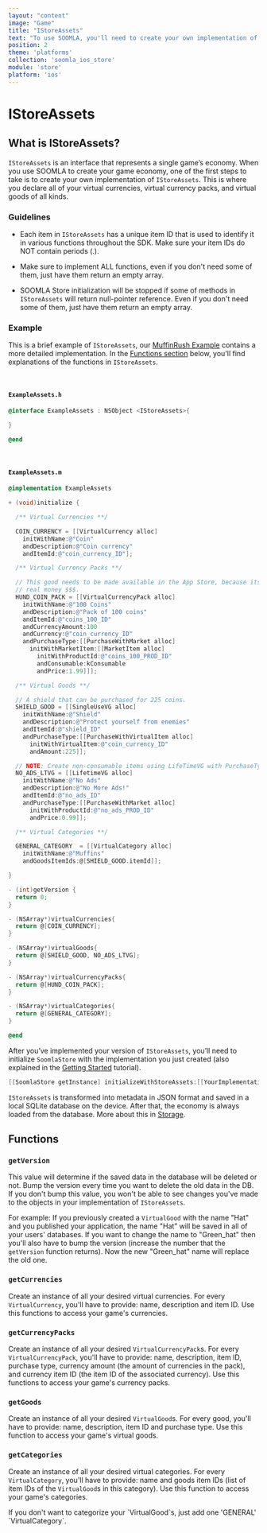 ```yaml
---
layout: "content"
image: "Game"
title: "IStoreAssets"
text: "To use SOOMLA, you'll need to create your own implementation of IStoreAssets, an interface that represents your game’s economy."
position: 2
theme: 'platforms'
collection: 'soomla_ios_store'
module: 'store'
platform: 'ios'
---
```


# IStoreAssets

## What is IStoreAssets?

`IStoreAssets` is an interface that represents a single game’s economy. When you use SOOMLA to create your game economy, one of the first steps to take is to create your own implementation of `IStoreAssets`. This is where you declare all of your virtual currencies, virtual currency packs, and virtual goods of all kinds.

### Guidelines

- Each item in `IStoreAssets` has a unique item ID that is used to identify it in various functions throughout the SDK. Make sure your item IDs do NOT contain periods (.).

- Make sure to implement ALL functions, even if you don't need some of them, just have them return an empty array.

- SOOMLA Store initialization will be stopped if some of methods in `IStoreAssets` will return null-pointer reference. Even if you don't need some of them, just have them return an empty array.

### Example

This is a brief example of `IStoreAssets`, our [MuffinRush Example](https://github.com/soomla/ios-store/blob/master/SoomlaiOSStoreExample/SoomlaiOSStoreExample/MuffinRushAssets.m) contains a more detailed implementation. In the [Functions section](#functions) below, you'll find explanations of the functions in `IStoreAssets`.

<br>

#### `ExampleAssets.h`

``` objectivec
@interface ExampleAssets : NSObject <IStoreAssets>{

}

@end
```

<br>

#### `ExampleAssets.m`

``` objectivec
@implementation ExampleAssets

+ (void)initialize {

  /** Virtual Currencies **/

  COIN_CURRENCY = [[VirtualCurrency alloc]
    initWithName:@"Coin"
    andDescription:@"Coin currency"
    andItemId:@"coin_currency_ID"];

  /** Virtual Currency Packs **/

  // This good needs to be made available in the App Store, because its purchase type is with
  // real money $$$.
  HUND_COIN_PACK = [[VirtualCurrencyPack alloc]
    initWithName:@"100 Coins"
    andDescription:@"Pack of 100 coins"
    andItemId:@"coins_100_ID"
    andCurrencyAmount:100
    andCurrency:@"coin_currency_ID"
    andPurchaseType:[[PurchaseWithMarket alloc]
      initWithMarketItem:[[MarketItem alloc]
        initWithProductId:@"coins_100_PROD_ID"
        andConsumable:kConsumable
        andPrice:1.99]]];

  /** Virtual Goods **/

  // A shield that can be purchased for 225 coins.
  SHIELD_GOOD = [[SingleUseVG alloc]
    initWithName:@"Shield"
    andDescription:@"Protect yourself from enemies"
    andItemId:@"shield_ID"
    andPurchaseType:[[PurchaseWithVirtualItem alloc]
      initWithVirtualItem:@"coin_currency_ID"
      andAmount:225]];

  // NOTE: Create non-consumable items using LifeTimeVG with PurchaseType of PurchaseWithMarket.
  NO_ADS_LTVG = [[LifetimeVG alloc]
    initWithName:@"No Ads"
    andDescription:@"No More Ads!"
    andItemId:@"no_ads_ID"
    andPurchaseType:[[PurchaseWithMarket alloc]
      initWithProductId:@"no_ads_PROD_ID"
      andPrice:0.99]];

  /** Virtual Categories **/

  GENERAL_CATEGORY  = [[VirtualCategory alloc]
    initWithName:@"Muffins"
    andGoodsItemIds:@[SHIELD_GOOD.itemId]];

}

- (int)getVersion {
  return 0;
}

- (NSArray*)virtualCurrencies{
  return @[COIN_CURRENCY];
}

- (NSArray*)virtualGoods{
  return @[SHIELD_GOOD, NO_ADS_LTVG];
}

- (NSArray*)virtualCurrencyPacks{
  return @[HUND_COIN_PACK];
}

- (NSArray*)virtualCategories{
  return @[GENERAL_CATEGORY];
}

@end
```

After you’ve implemented your version of `IStoreAssets`, you’ll need to initialize `SoomlaStore` with the implementation you just created (also explained in the [Getting Started](/ios/store/Store_GettingStarted) tutorial).

``` objectivec
[[SoomlaStore getInstance] initializeWithStoreAssets:[[YourImplementationAssets alloc] init]];
```

`IStoreAssets` is transformed into metadata in JSON format and saved in a local SQLite database on the device. After that, the economy is always loaded from the database. More about this in [Storage](/ios/store/Store_Storage).

## Functions

### `getVersion`

This value will determine if the saved data in the database will be deleted or not. Bump the version every time you want to delete the old data in the DB. If you don't bump this value, you won't be able to see changes you've made to the objects in your implementation of `IStoreAssets`.

For example: If you previously created a `VirtualGood` with the name "Hat" and you published your application, the name "Hat” will be saved in all of your users' databases. If you want to change the name to "Green_hat" then you'll also have to bump the version (increase the number that the `getVersion` function returns). Now the new "Green_hat" name will replace the old one.

### `getCurrencies`

Create an instance of all your desired virtual currencies. For every `VirtualCurrency`, you'll have to provide: name, description and item ID. Use this functions to access your game's currencies.

### `getCurrencyPacks`

Create an instance of all your desired `VirtualCurrencyPack`s. For every `VirtualCurrencyPack`, you'll have to provide: name, description, item ID, purchase type, currency amount (the amount of currencies in the pack), and currency item ID (the item ID of the associated currency). Use this functions to access your game's currency packs.

### `getGoods`

Create an instance of all your desired `VirtualGood`s. For every good, you'll have to provide: name, description, item ID and purchase type. Use this function to access your game's virtual goods.

### `getCategories`

Create an instance of all your desired virtual categories. For every `VirtualCategory`, you'll have to provide: name and goods item IDs (list of item IDs of the `VirtualGood`s in this category). Use this function to access your game's categories.

<div class="info-box">If you don't want to categorize your `VirtualGood`s, just add one 'GENERAL' `VirtualCategory`.</div>
